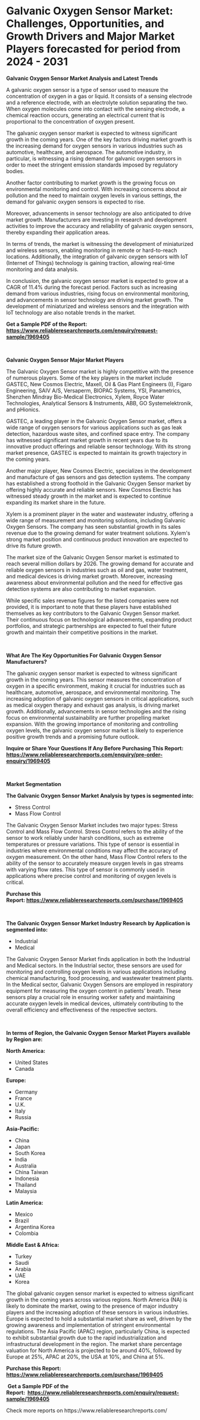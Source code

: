 <p><h1>Galvanic Oxygen Sensor Market: Challenges, Opportunities, and Growth Drivers and Major Market Players forecasted for period from 2024 - 2031</h1></p><p><strong>Galvanic Oxygen Sensor Market Analysis and Latest Trends</strong></p>
<p><p>A galvanic oxygen sensor is a type of sensor used to measure the concentration of oxygen in a gas or liquid. It consists of a sensing electrode and a reference electrode, with an electrolyte solution separating the two. When oxygen molecules come into contact with the sensing electrode, a chemical reaction occurs, generating an electrical current that is proportional to the concentration of oxygen present.</p><p>The galvanic oxygen sensor market is expected to witness significant growth in the coming years. One of the key factors driving market growth is the increasing demand for oxygen sensors in various industries such as automotive, healthcare, and aerospace. The automotive industry, in particular, is witnessing a rising demand for galvanic oxygen sensors in order to meet the stringent emission standards imposed by regulatory bodies.</p><p>Another factor contributing to market growth is the growing focus on environmental monitoring and control. With increasing concerns about air pollution and the need to maintain oxygen levels in various settings, the demand for galvanic oxygen sensors is expected to rise.</p><p>Moreover, advancements in sensor technology are also anticipated to drive market growth. Manufacturers are investing in research and development activities to improve the accuracy and reliability of galvanic oxygen sensors, thereby expanding their application areas.</p><p>In terms of trends, the market is witnessing the development of miniaturized and wireless sensors, enabling monitoring in remote or hard-to-reach locations. Additionally, the integration of galvanic oxygen sensors with IoT (Internet of Things) technology is gaining traction, allowing real-time monitoring and data analysis.</p><p>In conclusion, the galvanic oxygen sensor market is expected to grow at a CAGR of 11.4% during the forecast period. Factors such as increasing demand from various industries, rising focus on environmental monitoring, and advancements in sensor technology are driving market growth. The development of miniaturized and wireless sensors and the integration with IoT technology are also notable trends in the market.</p></p>
<p><strong>Get a Sample PDF of the Report:&nbsp; <a href="https://www.reliableresearchreports.com/enquiry/request-sample/1969405">https://www.reliableresearchreports.com/enquiry/request-sample/1969405</a></strong></p>
<p>&nbsp;</p>
<p><strong>Galvanic Oxygen Sensor Major Market Players</strong></p>
<p><p>The Galvanic Oxygen Sensor market is highly competitive with the presence of numerous players. Some of the key players in the market include GASTEC, New Cosmos Electric, Maxell, Oil & Gas Plant Engineers (I), Figaro Engineering, SAIV A/S, Versaperm, BIOPAC Systems, YSI, Panametrics, Shenzhen Mindray Bio-Medical Electronics, Xylem, Royce Water Technologies, Analytical Sensors & Instruments, ABB, GO Systemelektronik, and pHionics.</p><p>GASTEC, a leading player in the Galvanic Oxygen Sensor market, offers a wide range of oxygen sensors for various applications such as gas leak detection, hazardous waste sites, and confined space entry. The company has witnessed significant market growth in recent years due to its innovative product offerings and reliable sensor technology. With its strong market presence, GASTEC is expected to maintain its growth trajectory in the coming years.</p><p>Another major player, New Cosmos Electric, specializes in the development and manufacture of gas sensors and gas detection systems. The company has established a strong foothold in the Galvanic Oxygen Sensor market by offering highly accurate and reliable sensors. New Cosmos Electric has witnessed steady growth in the market and is expected to continue expanding its market share in the future.</p><p>Xylem is a prominent player in the water and wastewater industry, offering a wide range of measurement and monitoring solutions, including Galvanic Oxygen Sensors. The company has seen substantial growth in its sales revenue due to the growing demand for water treatment solutions. Xylem's strong market position and continuous product innovation are expected to drive its future growth.</p><p>The market size of the Galvanic Oxygen Sensor market is estimated to reach several million dollars by 2026. The growing demand for accurate and reliable oxygen sensors in industries such as oil and gas, water treatment, and medical devices is driving market growth. Moreover, increasing awareness about environmental pollution and the need for effective gas detection systems are also contributing to market expansion.</p><p>While specific sales revenue figures for the listed companies were not provided, it is important to note that these players have established themselves as key contributors to the Galvanic Oxygen Sensor market. Their continuous focus on technological advancements, expanding product portfolios, and strategic partnerships are expected to fuel their future growth and maintain their competitive positions in the market.</p></p>
<p>&nbsp;</p>
<p><strong>What Are The Key Opportunities For Galvanic Oxygen Sensor Manufacturers?</strong></p>
<p><p>The galvanic oxygen sensor market is expected to witness significant growth in the coming years. This sensor measures the concentration of oxygen in a specific environment, making it crucial for industries such as healthcare, automotive, aerospace, and environmental monitoring. The increasing adoption of galvanic oxygen sensors in critical applications, such as medical oxygen therapy and exhaust gas analysis, is driving market growth. Additionally, advancements in sensor technologies and the rising focus on environmental sustainability are further propelling market expansion. With the growing importance of monitoring and controlling oxygen levels, the galvanic oxygen sensor market is likely to experience positive growth trends and a promising future outlook.</p></p>
<p><strong>Inquire or Share Your Questions If Any Before Purchasing This Report: <a href="https://www.reliableresearchreports.com/enquiry/pre-order-enquiry/1969405">https://www.reliableresearchreports.com/enquiry/pre-order-enquiry/1969405</a></strong></p>
<p>&nbsp;</p>
<p><strong>Market Segmentation</strong></p>
<p><strong>The Galvanic Oxygen Sensor Market Analysis by types is segmented into:</strong></p>
<p><ul><li>Stress Control</li><li>Mass Flow Control</li></ul></p>
<p><p>The Galvanic Oxygen Sensor Market includes two major types: Stress Control and Mass Flow Control. Stress Control refers to the ability of the sensor to work reliably under harsh conditions, such as extreme temperatures or pressure variations. This type of sensor is essential in industries where environmental conditions may affect the accuracy of oxygen measurement. On the other hand, Mass Flow Control refers to the ability of the sensor to accurately measure oxygen levels in gas streams with varying flow rates. This type of sensor is commonly used in applications where precise control and monitoring of oxygen levels is critical.</p></p>
<p><strong>Purchase this Report:&nbsp;<a href="https://www.reliableresearchreports.com/purchase/1969405">https://www.reliableresearchreports.com/purchase/1969405</a></strong></p>
<p>&nbsp;</p>
<p><strong>The Galvanic Oxygen Sensor Market Industry Research by Application is segmented into:</strong></p>
<p><ul><li>Industrial</li><li>Medical</li></ul></p>
<p><p>The Galvanic Oxygen Sensor Market finds application in both the Industrial and Medical sectors. In the Industrial sector, these sensors are used for monitoring and controlling oxygen levels in various applications including chemical manufacturing, food processing, and wastewater treatment plants. In the Medical sector, Galvanic Oxygen Sensors are employed in respiratory equipment for measuring the oxygen content in patients' breath. These sensors play a crucial role in ensuring worker safety and maintaining accurate oxygen levels in medical devices, ultimately contributing to the overall efficiency and effectiveness of the respective sectors.</p></p>
<p>&nbsp;</p>
<p><strong>In terms of Region, the Galvanic Oxygen Sensor Market Players available by Region are:</strong></p>
<p>
    <p> <strong> North America: </strong>
        <ul>
            <li>United States</li>
            <li>Canada</li>
        </ul>
        </p> 
    <p> <strong> Europe: </strong>
        <ul>
            <li>Germany</li>
            <li>France</li>
            <li>U.K.</li>
            <li>Italy</li>
            <li>Russia</li>
        </ul>
        </p> 
    <p> <strong> Asia-Pacific: </strong>
        <ul>
            <li>China</li>
            <li>Japan</li>
            <li>South Korea</li>
            <li>India</li>
            <li>Australia</li>
            <li>China Taiwan</li>
            <li>Indonesia</li>
            <li>Thailand</li>
            <li>Malaysia</li>
        </ul>
        </p> 
    <p> <strong> Latin America: </strong>
        <ul>
            <li>Mexico</li>
            <li>Brazil</li>
            <li>Argentina Korea</li>
            <li>Colombia</li>
        </ul>
        </p> 
    <p> <strong> Middle East & Africa: </strong>
        <ul>
            <li>Turkey</li>
            <li>Saudi</li>
            <li>Arabia</li>
            <li>UAE</li>
            <li>Korea</li>
        </ul>
    </p>
    </p>
<p><p>The global galvanic oxygen sensor market is expected to witness significant growth in the coming years across various regions. North America (NA) is likely to dominate the market, owing to the presence of major industry players and the increasing adoption of these sensors in various industries. Europe is expected to hold a substantial market share as well, driven by the growing awareness and implementation of stringent environmental regulations. The Asia Pacific (APAC) region, particularly China, is expected to exhibit substantial growth due to the rapid industrialization and infrastructural development in the region. The market share percentage valuation for North America is projected to be around 40%, followed by Europe at 25%, APAC at 20%, the USA at 10%, and China at 5%.</p></p>
<p><strong>Purchase this Report: <a href="https://www.reliableresearchreports.com/purchase/1969405">https://www.reliableresearchreports.com/purchase/1969405</a></strong></p>
<p>&nbsp;<strong>Get a Sample PDF of the Report:&nbsp;&nbsp;<a href="https://www.reliableresearchreports.com/enquiry/request-sample/1969405">https://www.reliableresearchreports.com/enquiry/request-sample/1969405</a></strong></p>
<p><strong></strong></p>
<p>Check more reports on https://www.reliableresearchreports.com/</p>